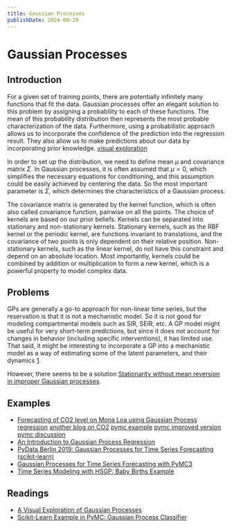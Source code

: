 ```yaml
---
title: Gaussian Processes
publishDate: 2024-09-20
---
```


# Gaussian Processes

## Introduction

For a given set of training points, there are potentially infinitely many functions that fit the data. Gaussian processes offer an elegant solution to this problem by assigning a probability to each of these functions. The mean of this probability distribution then represents the most probable characterization of the data. Furthermore, using a probabilistic approach allows us to incorporate the confidence of the prediction into the regression result. They also allow us to make predictions about our data by incorporating prior knowledge. [visual exploration](https://distill.pub/2019/visual-exploration-gaussian-processes/)

In order to set up the distribution, we need to define mean $\mu$ and covariance matrix $\Sigma$. In Gaussian processes, it is often assumed that $\mu=0$, which simplifies the necessary equations for conditioning, and this assumption could be easily achieved by centering the data. So the most important parameter is $\Sigma$, which determines the characteristics of a Gaussian process.

The covariance matrix is generated by the kernel function, which is often also called covariance function, pairwise on all the points. The choice of kernels are based on our prior beliefs. Kernels can be separated into stationary and non-stationary kernels. Stationary kernels, such as the RBF kernel or the periodic kernel, are functions invariant to translations, and the covariance of two points is only dependent on their relative position. Non-stationary kernels, such as the linear kernel, do not have this constraint and depend on an absolute location. Most importantly, kernels could be combined by addition or multiplication to form a new kernel, which is a powerful property to model complex data.

## Problems

GPs are generally a go-to approach for non-linear time series, but the reservation is that it is not a mechanistic model. So it is not good for modeling compartmental models such as SIR, SEIR, etc. A GP model might be useful for very short-term predictions, but since it does not account for changes in behavior (including specific interventions), it has limited use. That said, it might be interesting to incorporate a GP into a mechanistic model as a way of estimating some of the latent parameters, and their dynamics [1](https://discourse.pymc.io/t/prediction-of-danish-covid19-cases/4904).

However, there seems to be a solution [Stationarity without mean reversion in improper Gaussian processes](https://arxiv.org/pdf/2310.02877).

## Examples

- [Forecasting of CO2 level on Mona Loa using Gaussian Process regression](https://scikit-learn.org/stable/auto_examples/gaussian_process/plot_gpr_co2.html) [another blog on CO2](https://peterroelants.github.io/posts/gaussian-process-kernels/) [pymc example](https://www.pymc.io/projects/examples/en/latest/gaussian_processes/GP-MaunaLoa.html#the-model-in-pymc3) [pymc improved version](https://www.pymc.io/projects/examples/en/latest/gaussian_processes/GP-MaunaLoa2.html) [pymc discussion](https://discourse.pymc.io/t/gaussian-process-regression-level-1-inference-re-producing-mauna-loa-co2-example-with-pymc3/241/6)
- [An Introduction to Gaussian Process Regression](https://juanitorduz.github.io/gaussian_process_reg/)
- [PyData Berlin 2019: Gaussian Processes for Time Series Forecasting (scikit-learn)](https://juanitorduz.github.io/gaussian_process_time_series/)
- [Gaussian Processes for Time Series Forecasting with PyMC3](https://juanitorduz.github.io/gp_ts_pymc3/)
- [Time Series Modeling with HSGP: Baby Births Example](https://juanitorduz.github.io/birthdays/)

## Readings

- [A Visual Exploration of Gaussian Processes](https://distill.pub/2019/visual-exploration-gaussian-processes/)
- [Scikit-Learn Example in PyMC: Gaussian Process Classifier](https://juanitorduz.github.io/sklearn_pymc_classifier/)
